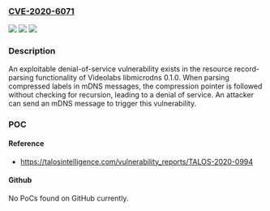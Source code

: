 ### [CVE-2020-6071](https://cve.mitre.org/cgi-bin/cvename.cgi?name=CVE-2020-6071)
![](https://img.shields.io/static/v1?label=Product&message=Videolabs&color=blue)
![](https://img.shields.io/static/v1?label=Version&message=Videolabs%20libmicrodns%200.1.0%20&color=brightgreen)
![](https://img.shields.io/static/v1?label=Vulnerability&message=denial%20of%20service&color=brightgreen)

### Description

An exploitable denial-of-service vulnerability exists in the resource record-parsing functionality of Videolabs libmicrodns 0.1.0. When parsing compressed labels in mDNS messages, the compression pointer is followed without checking for recursion, leading to a denial of service. An attacker can send an mDNS message to trigger this vulnerability.

### POC

#### Reference
- https://talosintelligence.com/vulnerability_reports/TALOS-2020-0994

#### Github
No PoCs found on GitHub currently.

